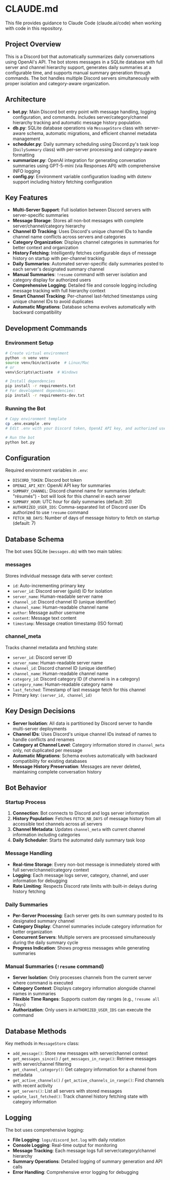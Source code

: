 # CLAUDE.md

This file provides guidance to Claude Code (claude.ai/code) when working with code in this repository.

## Project Overview

This is a Discord bot that automatically summarizes daily conversations using OpenAI's API. The bot stores messages in a SQLite database with full server and channel hierarchy support, generates daily summaries at a configurable time, and supports manual summary generation through commands. The bot handles multiple Discord servers simultaneously with proper isolation and category-aware organization.

## Architecture

- **bot.py**: Main Discord bot entry point with message handling, logging configuration, and commands. Includes server/category/channel hierarchy tracking and automatic message history population.
- **db.py**: SQLite database operations via `MessageStore` class with server-aware schema, automatic migrations, and efficient channel metadata management
- **scheduler.py**: Daily summary scheduling using Discord.py's task loop (`DailySummary` class) with per-server processing and category-aware formatting
- **summarizer.py**: OpenAI integration for generating conversation summaries using GPT-5-mini (via Responses API) with comprehensive INFO logging
- **config.py**: Environment variable configuration loading with dotenv support including history fetching configuration

## Key Features

- **Multi-Server Support**: Full isolation between Discord servers with server-specific summaries
- **Message Storage**: Stores all non-bot messages with complete server/channel/category hierarchy
- **Channel ID Tracking**: Uses Discord's unique channel IDs to handle channel name conflicts across servers and categories
- **Category Organization**: Displays channel categories in summaries for better context and organization
- **History Fetching**: Intelligently fetches configurable days of message history on startup with per-channel tracking
- **Daily Summaries**: Automated server-specific daily summaries posted to each server's designated summary channel
- **Manual Summaries**: `!resume` command with server isolation and category display for authorized users
- **Comprehensive Logging**: Detailed file and console logging including message tracking with full hierarchy context
- **Smart Channel Tracking**: Per-channel last-fetched timestamps using unique channel IDs to avoid duplicates
- **Automatic Migrations**: Database schema evolves automatically with backward compatibility

## Development Commands

### Environment Setup
```bash
# Create virtual environment
python -m venv venv
source venv/bin/activate  # Linux/Mac
# or
venv\Scripts\activate  # Windows

# Install dependencies
pip install -r requirements.txt
# For development dependencies:
pip install -r requirements-dev.txt
```

### Running the Bot
```bash
# Copy environment template
cp .env.example .env
# Edit .env with your Discord token, OpenAI API key, and authorized user IDs

# Run the bot
python bot.py
```

## Configuration

Required environment variables in `.env`:
- `DISCORD_TOKEN`: Discord bot token
- `OPENAI_API_KEY`: OpenAI API key for summaries
- `SUMMARY_CHANNEL`: Discord channel name for summaries (default: "résumés") - bot will look for this channel in each server
- `SUMMARY_HOUR`: UTC hour for daily summaries (default: 20)
- `AUTHORIZED_USER_IDS`: Comma-separated list of Discord user IDs authorized to use `!resume` command
- `FETCH_NB_DAYS`: Number of days of message history to fetch on startup (default: 7)

## Database Schema

The bot uses SQLite (`messages.db`) with two main tables:

### messages
Stores individual message data with server context:
- `id`: Auto-incrementing primary key
- `server_id`: Discord server (guild) ID for isolation
- `server_name`: Human-readable server name
- `channel_id`: Discord channel ID (unique identifier)
- `channel_name`: Human-readable channel name
- `author`: Message author username
- `content`: Message text content
- `timestamp`: Message creation timestamp (ISO format)

### channel_meta
Tracks channel metadata and fetching state:
- `server_id`: Discord server ID
- `server_name`: Human-readable server name
- `channel_id`: Discord channel ID (unique identifier)
- `channel_name`: Human-readable channel name
- `category_id`: Discord category ID (if channel is in a category)
- `category_name`: Human-readable category name
- `last_fetched`: Timestamp of last message fetch for this channel
- Primary key: `(server_id, channel_id)`

## Key Design Decisions

- **Server Isolation**: All data is partitioned by Discord server to handle multi-server deployments
- **Channel IDs**: Uses Discord's unique channel IDs instead of names to handle conflicts and renames  
- **Category at Channel Level**: Category information stored in `channel_meta` only, not duplicated per message
- **Automatic Migrations**: Schema evolves automatically with backward compatibility for existing databases
- **Message History Preservation**: Messages are never deleted, maintaining complete conversation history

## Bot Behavior

### Startup Process
1. **Connection**: Bot connects to Discord and logs server information
2. **History Population**: Fetches `FETCH_NB_DAYS` of message history from all accessible text channels across all servers
3. **Channel Metadata**: Updates `channel_meta` with current channel information including categories
4. **Daily Scheduler**: Starts the automated daily summary task loop

### Message Handling
- **Real-time Storage**: Every non-bot message is immediately stored with full server/channel/category context
- **Logging**: Each message logs server, category, channel, and user information for debugging
- **Rate Limiting**: Respects Discord rate limits with built-in delays during history fetching

### Daily Summaries
- **Per-Server Processing**: Each server gets its own summary posted to its designated summary channel
- **Category Display**: Channel summaries include category information for better organization
- **Concurrent Servers**: Multiple servers are processed simultaneously during the daily summary cycle
- **Progress Indication**: Shows progress messages while generating summaries

### Manual Summaries (`!resume` command)
- **Server Isolation**: Only processes channels from the current server where command is executed
- **Category Context**: Displays category information alongside channel names in summaries
- **Flexible Time Ranges**: Supports custom day ranges (e.g., `!resume all 7days`)
- **Authorization**: Only users in `AUTHORIZED_USER_IDS` can execute the command

## Database Methods

Key methods in `MessageStore` class:
- `add_message()`: Store new messages with server/channel context
- `get_messages_since()` / `get_messages_in_range()`: Retrieve messages with server/channel filtering
- `get_channel_category()`: Get category information for a channel from metadata
- `get_active_channels()` / `get_active_channels_in_range()`: Find channels with recent activity
- `get_servers()`: List all servers with stored messages
- `update_last_fetched()`: Track channel history fetching state with category information

## Logging

The bot uses comprehensive logging:
- **File Logging**: `logs/discord_bot.log` with daily rotation
- **Console Logging**: Real-time output for monitoring
- **Message Tracking**: Each message logs full server/category/channel hierarchy
- **Summary Operations**: Detailed logging of summary generation and API calls
- **Error Handling**: Comprehensive error logging for debugging